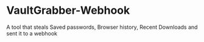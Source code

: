 # VaultGrabber-Webhook
A tool that steals Saved passwords, Browser history, Recent Downloads and sent it to a webhook
